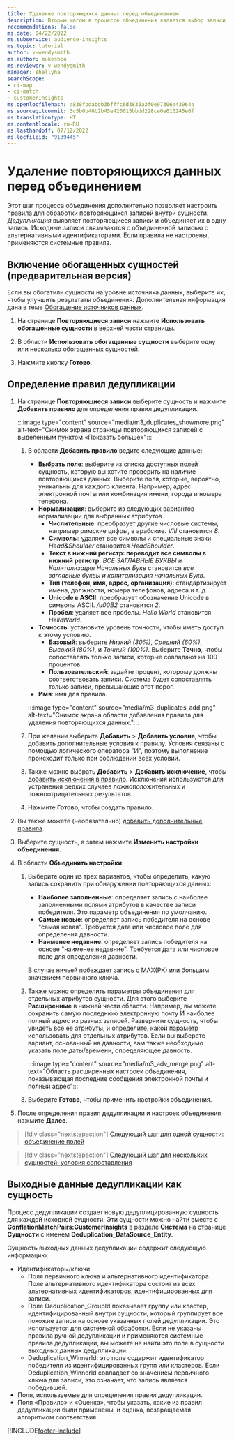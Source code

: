 ```yaml
---
title: Удаление повторяющихся данных перед объединением
description: Вторым шагом в процессе объединения является выбор записи, которую необходимо сохранить при обнаружении повторяющихся данных.
recommendations: false
ms.date: 04/22/2022
ms.subservice: audience-insights
ms.topic: tutorial
author: v-wendysmith
ms.author: mukeshpo
ms.reviewer: v-wendysmith
manager: shellyha
searchScope:
- ci-map
- ci-match
- customerInsights
ms.openlocfilehash: a838fbdabdb3bfffc6d3835a3f0e97306a43964a
ms.sourcegitcommit: 3c5b0b40b2b45e420015bbdd228ce0e610245e6f
ms.translationtype: HT
ms.contentlocale: ru-RU
ms.lasthandoff: 07/12/2022
ms.locfileid: "9139445"
---
```

# <a name="remove-duplicates-before-unifying-data"></a>Удаление повторяющихся данных перед объединением

Этот шаг процесса объединения дополнительно позволяет настроить правила для обработки повторяющихся записей внутри сущности. *Дедупликация* выявляет повторяющиеся записи и объединяет их в одну запись. Исходные записи связываются с объединенной записью с альтернативными идентификаторами. Если правила не настроены, применяются системные правила.

## <a name="include-enriched-entities-preview"></a>Включение обогащенных сущностей (предварительная версия)

Если вы обогатили сущности на уровне источника данных, выберите их, чтобы улучшить результаты объединения. Дополнительная информация дана в теме [Обогащение источников данных](data-sources-enrichment.md).

1. На странице **Повторяющиеся записи** нажмите **Использовать обогащенные сущности** в верхней части страницы.

1. В области **Использовать обогащенные сущности** выберите одну или несколько обогащенных сущностей.

1. Нажмите кнопку **Готово**.

## <a name="define-deduplication-rules"></a>Определение правил дедупликации

1. На странице **Повторяющиеся записи** выберите сущность и нажмите **Добавить правило** для определения правил дедупликации.

   :::image type="content" source="media/m3_duplicates_showmore.png" alt-text="Снимок экрана страницы повторяющихся записей с выделенным пунктом «Показать больше»":::

   1. В области **Добавить правило** ведите следующие данные:
      - **Выбрать поле**: выберите из списка доступных полей сущность, которую вы хотите проверить на наличие повторяющихся данных. Выберите поля, которые, вероятно, уникальны для каждого клиента. Например, адрес электронной почты или комбинация имени, города и номера телефона.
      - **Нормализация**: выберите из следующих вариантов нормализации для выбранных атрибутов.
        - **Числительные**: преобразует другие числовые системы, например римские цифры, в арабские. *VIII* становится *8*.
        - **Символы**: удаляет все символы и специальные знаки. *Head&Shoulder* становится *HeadShoulder*.
        - **Текст в нижний регистр: переводит все символы в нижний регистр.** *ВСЕ ЗАГЛАВНЫЕ БУКВЫ и Капитализация Начальных Букв* становится *все заглавные буквы и капитализация начальных Букв*.
        - **Тип (телефон, имя, адрес, организация)**: стандартизирует имена, должности, номера телефонов, адреса и т. д.
        - **Unicode в ASCII**: преобразует обозначение Unicode в символы ASCII. */u00B2* становится *2*.
        - **Пробел**: удаляет все пробелы. *Hello   World* становится *HelloWorld*.
      - **Точность**: установите уровень точности, чтобы иметь доступ к этому условию.
        - **Базовый**: выберите *Низкий (30%)*, *Средний (60%)*, *Высокий (80%)*, и *Точный (100%)*. Выберите **Точно**, чтобы сопоставлять только записи, которые совпадают на 100 процентов.
        - **Пользовательский**: задайте процент, которому должны соответствовать записи. Система будет сопоставлять только записи, превышающие этот порог.
      - **Имя**: имя для правила.

      :::image type="content" source="media/m3_duplicates_add.png" alt-text="Снимок экрана области добавления правила для удаления повторяющихся данных.":::

   1. При желании выберите **Добавить** > **Добавить условие**, чтобы добавить дополнительные условия к правилу. Условия связаны с помощью логического оператора "И", поэтому выполнение происходит только при соблюдении всех условий.

   1. Также можно выбрать **Добавить** > **Добавить исключение**, чтобы [добавить исключения в правило](match-entities.md#add-exceptions-to-a-rule). Исключения используются для устранения редких случаев ложноположительных и ложноотрицательных результатов.

   1. Нажмите **Готово**, чтобы создать правило.

1. Вы также можете (необязательно) [добавить дополнительные правила](#define-deduplication-rules).

1. Выберите сущность, а затем нажмите **Изменить настройки объединения**.

1. В области **Объединить настройки**:
   1. Выберите один из трех вариантов, чтобы определить, какую запись сохранить при обнаружении повторяющихся данных:
      - **Наиболее заполненные**: определяет запись с наиболее заполненными полями атрибутов в качестве записи победителя. Это параметр объединения по умолчанию.
      - **Самые новые**: определяет запись победителя на основе "самая новая". Требуется дата или числовое поле для определения давности.
      - **Наименее недавние**: определяет запись победителя на основе "наименее недавние". Требуется дата или числовое поле для определения давности.
      
      В случае ничьей побеждает запись с MAX(PK) или большим значением первичного ключа.
      
   1. Также можно определить параметры объединения для отдельных атрибутов сущности. Для этого выберите **Расширенные** в нижней части области. Например, вы можете сохранить самую последнюю электронную почту И наиболее полный адрес из разных записей. Разверните сущность, чтобы увидеть все ее атрибуты, и определите, какой параметр использовать для отдельных атрибутов. Если вы выберете вариант, основанный на давности, вам также необходимо указать поле даты/времени, определяющее давность.

      :::image type="content" source="media/m3_adv_merge.png" alt-text="Область расширенных настроек объединения, показывающая последние сообщения электронной почты и полный адрес":::

   1. Выберите **Готово**, чтобы применить настройки объединения.

1. После определения правил дедупликации и настроек объединения нажмите **Далее**.
  
> [!div class="nextstepaction"]
> [Следующий шаг для одной сущности: объединение полей](merge-entities.md)

> [!div class="nextstepaction"]
> [Следующий шаг для нескольких сущностей: условия сопоставления](match-entities.md)

## <a name="deduplication-output-as-an-entity"></a>Выходные данные дедупликации как сущность

Процесс дедупликации создает новую дедуплицированную сущность для каждой исходной сущности. Эти сущности можно найти вместе с **ConflationMatchPairs:CustomerInsights** в разделе **Система** на странице **Сущности** с именем **Deduplication_DataSource_Entity**.

Сущность выходных данных дедупликации содержит следующую информацию:

- Идентификаторы/ключи
  - Поля первичного ключа и альтернативного идентификатора. Поле альтернативного идентификатора состоит из всех альтернативных идентификаторов, идентифицированных для записи.
  - Поле Deduplication_GroupId показывает группу или кластер, идентифицированный внутри сущности, который группирует все похожие записи на основе указанных полей дедупликации. Это используется для системной обработки. Если не указаны правила ручной дедупликации и применяются системные правила дедупликации, вы можете не найти это поле в сущности выходных данных дедупликации.
  - Deduplication_WinnerId: это поле содержит идентификатор победителя из идентифицированных групп или кластеров. Если Deduplication_WinnerId совпадает со значением первичного ключа для записи, это означает, что запись является победившей.
- Поля, используемые для определения правил дедупликации.
- Поля «Правило» и «Оценка», чтобы указать, какие из правил дедупликации были применены, и оценка, возвращаемая алгоритмом соответствия.

[!INCLUDE[footer-include](includes/footer-banner.md)]
